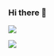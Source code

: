 ### Hi there 👋

<img src="{https://img.shields.io/badge/Python-FFD43B?style=for-the-badge&logo=python&logoColor=blue
}" />

<img src="{	https://img.shields.io/badge/Django-092E20?style=for-the-badge&logo=django&logoColor=green}" />
